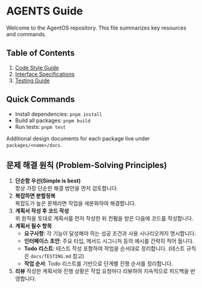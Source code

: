# AGENTS Guide

Welcome to the AgentOS repository. This file summarizes key resources and commands.

## Table of Contents

1. [Code Style Guide](docs/CODE_STYLE.md)
2. [Interface Specifications](docs/INTERFACE_SPEC.md)
3. [Testing Guide](docs/TESTING.md)

## Quick Commands

- Install dependencies: `pnpm install`
- Build all packages: `pnpm build`
- Run tests: `pnpm test`

Additional design documents for each package live under `packages/<name>/docs`.

## 문제 해결 원칙 (Problem-Solving Principles)

1. **단순함 우선(Simple is best)**  
   항상 가장 단순한 해결 방안을 먼저 검토합니다.
2. **복잡하면 분할정복**  
   복잡도가 높은 문제라면 작업을 세분화하여 해결합니다.
3. **계획서 작성 후 코드 작성**  
   위 원칙을 토대로 계획서를 먼저 작성한 뒤 컨펌을 받은 다음에 코드를 작성합니다.
4. **계획서 필수 항목**
   - **요구사항**: 각 기능이 달성해야 하는 성공 조건과 사용 시나리오까지 명시합니다.
   - **인터페이스 초안**: 주요 타입, 메서드 시그니처 등의 예시를 간략히 적어 둡니다.
   - **Todo 리스트**: 테스트 작성 포함하여 작업을 순서대로 정리합니다. (테스트 규칙은 `docs/TESTING.md` 참고)
   - **작업 순서**: Todo 리스트를 기반으로 단계별 진행 순서를 정리합니다.
5. **리뷰**
   작성한 계획서와 진행 상황은 작업 요청마다 리뷰하여 지속적으로 피드백을 반영합니다.

